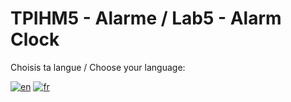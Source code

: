 # TPIHM5 - Alarme / Lab5 - Alarm Clock

Choisis ta langue / Choose your language:

[![en](https://img.shields.io/badge/lang-en-red.svg)](./README.en-US.md)
[![fr](https://img.shields.io/badge/lang-fr-blue.svg)](./README.fr-FR.md)